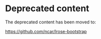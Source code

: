 # Deprecated content

The deprecated content has been moved to:

  https://github.com/ncar/lrose-bootstrap

